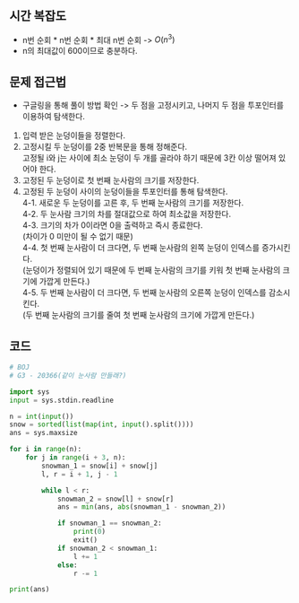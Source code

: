 ## 시간 복잡도
- n번 순회 * n번 순회 * 최대 n번 순회 -> $O(n^3)$
- n의 최대값이 600이므로 충분하다.

## 문제 접근법

- 구글링을 통해 풀이 방법 확인 -> 두 점을 고정시키고, 나머지 두 점을 투포인터를 이용하여 탐색한다.

1. 입력 받은 눈덩이들을 정렬한다.
2. 고정시킬 두 눈덩이를 2중 반복문을 통해 정해준다.  
고정될 i와 j는 사이에 최소 눈덩이 두 개를 골라야 하기 때문에 3칸 이상 떨어져 있어야 한다.
3. 고정된 두 눈덩이로 첫 번째 눈사람의 크기를 저장한다.
4. 고정된 두 눈덩이 사이의 눈덩이들을 투포인터를 통해 탐색한다.  
4-1. 새로운 두 눈덩이를 고른 후, 두 번째 눈사람의 크기를 저장한다.  
4-2. 두 눈사람 크기의 차를 절대값으로 하여 최소값을 저장한다.  
4-3. 크기의 차가 0이라면 0을 출력하고 즉시 종료한다.  
(차이가 0 미만이 될 수 없기 때문)  
4-4. 첫 번째 눈사람이 더 크다면, 두 번째 눈사람의 왼쪽 눈덩이 인덱스를 증가시킨다.  
(눈덩이가 정렬되어 있기 때문에 두 번째 눈사람의 크기를 키워 첫 번째 눈사람의 크기에 가깝게 만든다.)  
4-5. 두 번째 눈사람이 더 크다면, 두 번째 눈사람의 오른쪽 눈덩이 인덱스를 감소시킨다.  
(두 번째 눈사람의 크기를 줄여 첫 번째 눈사람의 크기에 가깝게 만든다.)


## 코드

```python
# BOJ
# G3 - 20366(같이 눈사람 만들래?)

import sys
input = sys.stdin.readline

n = int(input())
snow = sorted(list(map(int, input().split())))
ans = sys.maxsize

for i in range(n):
    for j in range(i + 3, n):
        snowman_1 = snow[i] + snow[j]
        l, r = i + 1, j - 1

        while l < r:
            snowman_2 = snow[l] + snow[r]
            ans = min(ans, abs(snowman_1 - snowman_2))

            if snowman_1 == snowman_2:
                print(0)
                exit()
            if snowman_2 < snowman_1:
                l += 1
            else:
                r -= 1

print(ans)
```